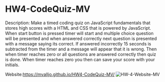 # HW4-CodeQuiz-MV
Description: Make a timed coding quiz on JavaScript fundamentals that stores high scores with a HTML and CSS that is powered by JavaScript. When start button is pressed timer will start and multiple choice question will be presented and when answered correctly next question is presented with a message saying its correct. If answered incorrectly 15 seconds is subtracted from the timer and a message will appear that it is wrong. Then when timer reaches zero or all questions are answered correctly then quiz is done. When timer reaches zero you then can save your score with your initials.

Website:https://mvalljo.github.io/HW4-CodeQuiz-MV/
![HW-4-Website-MV](https://user-images.githubusercontent.com/86633258/130341074-41bb7307-28ba-4ce0-9d32-051cb4e8617a.PNG)
